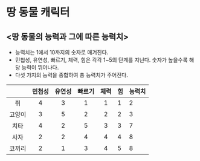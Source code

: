 땅 동물 캐릭터
=======
<땅 동물의 능력과 그에 따른 능력치>
---------

* 능력치는 1에서 10까지의 숫자로 매겨진다.
* 민첩성, 유연성, 빠르기, 체력, 힘은 각각 1~5의 단계를 지닌다. 숫자가 높을수록 해당 능력이 뛰어나다.
* 다섯 가지의 능력을 종합하여 총 능력치가 주어진다.

|        | 민첩성 | 유연성 | 빠르기 | 체력 | 힘 | 능력치 |
|:------:|:------:|:------:|:------:|:----:|----|--------|
|   쥐   |    4   |    3   |    1   |   1  |  1 |    2   |
| 고양이 |    3   |    5   |    2   |   2  |  2 |    3   |
|  치타  |    4   |    2   |    5   |   3  |  3 |    7   |
| 사자   |    2   |    2   |    4   |   4  |  4 |    8   |
| 코끼리 |    2   |    1   |    3   |   4  |  5 |    8   |
